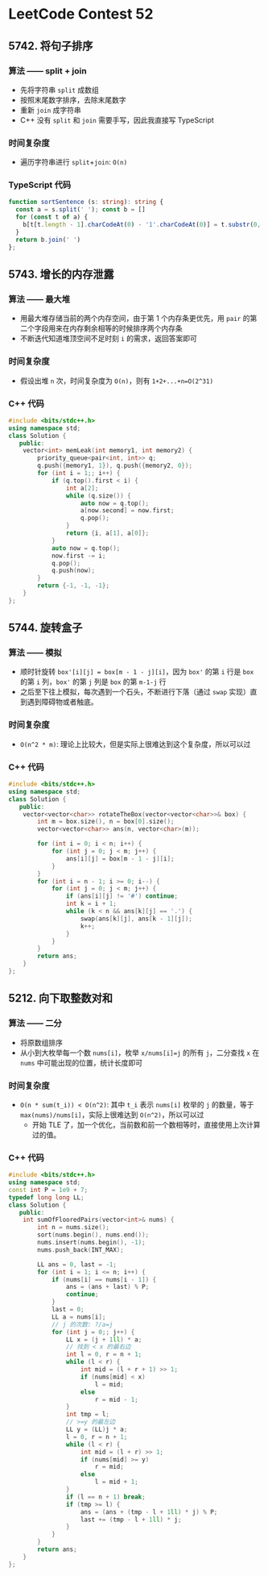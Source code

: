 # LeetCode Contest 52

## 5742. 将句子排序

### 算法 —— split + join

- 先将字符串 `split` 成数组
- 按照末尾数字排序，去除末尾数字
- 重新 `join` 成字符串
- C++ 没有 `split` 和 `join` 需要手写，因此我直接写 TypeScript

### 时间复杂度

- 遍历字符串进行 `split`+`join`: `O(n)`

### TypeScript 代码

```ts
function sortSentence (s: string): string {
  const a = s.split(' '); const b = []
  for (const t of a) {
    b[t[t.length - 1].charCodeAt(0) - '1'.charCodeAt(0)] = t.substr(0, t.length - 1)
  }
  return b.join(' ')
};

```

## 5743. 增长的内存泄露

### 算法 —— 最大堆

- 用最大堆存储当前的两个内存空间，由于第 1 个内存条更优先，用 `pair` 的第二个字段用来在内存剩余相等的时候排序两个内存条
- 不断迭代知道堆顶空间不足时刻 `i` 的需求，返回答案即可

### 时间复杂度

- 假设出堆 `n` 次，时间复杂度为 `O(n)`，则有 `1+2+...+n=O(2^31)`

### C++ 代码

```c++
#include <bits/stdc++.h>
using namespace std;
class Solution {
   public:
    vector<int> memLeak(int memory1, int memory2) {
        priority_queue<pair<int, int>> q;
        q.push({memory1, 1}), q.push({memory2, 0});
        for (int i = 1;; i++) {
            if (q.top().first < i) {
                int a[2];
                while (q.size()) {
                    auto now = q.top();
                    a[now.second] = now.first;
                    q.pop();
                }
                return {i, a[1], a[0]};
            }
            auto now = q.top();
            now.first -= i;
            q.pop();
            q.push(now);
        }
        return {-1, -1, -1};
    }
};

```

## 5744. 旋转盒子

### 算法 —— 模拟

- 顺时针旋转 `box'[i][j] = box[m - 1 - j][i]`，因为 `box'` 的第 `i` 行是 `box` 的第 `i` 列，`box'` 的第 `j` 列是 `box` 的第 `m-1-j` 行
- 之后至下往上模拟，每次遇到一个石头，不断进行下落（通过 `swap` 实现）直到遇到障碍物或者触底。

### 时间复杂度

- `O(n^2 * m)`: 理论上比较大，但是实际上很难达到这个复杂度，所以可以过

### C++ 代码

```cpp
#include <bits/stdc++.h>
using namespace std;
class Solution {
   public:
    vector<vector<char>> rotateTheBox(vector<vector<char>>& box) {
        int m = box.size(), n = box[0].size();
        vector<vector<char>> ans(n, vector<char>(m));

        for (int i = 0; i < n; i++) {
            for (int j = 0; j < m; j++) {
                ans[i][j] = box[m - 1 - j][i];
            }
        }
        for (int i = n - 1; i >= 0; i--) {
            for (int j = 0; j < m; j++) {
                if (ans[i][j] != '#') continue;
                int k = i + 1;
                while (k < n && ans[k][j] == '.') {
                    swap(ans[k][j], ans[k - 1][j]);
                    k++;
                }
            }
        }
        return ans;
    }
};

```

## 5212. 向下取整数对和

### 算法 —— 二分

- 将原数组排序
- 从小到大枚举每一个数 `nums[i]`，枚举 `x/nums[i]=j` 的所有 `j`，二分查找 `x` 在 `nums` 中可能出现的位置，统计长度即可

### 时间复杂度

- `O(n * sum(t_i)) < O(n^2)`: 其中 `t_i` 表示 `nums[i]` 枚举的 `j` 的数量，等于 `max(nums)/nums[i]`，实际上很难达到 `O(n^2)`，所以可以过
    - 开始 TLE 了，加一个优化，当前数和前一个数相等时，直接使用上次计算过的值。

### C++ 代码

```cpp
#include <bits/stdc++.h>
using namespace std;
const int P = 1e9 + 7;
typedef long long LL;
class Solution {
   public:
    int sumOfFlooredPairs(vector<int>& nums) {
        int n = nums.size();
        sort(nums.begin(), nums.end());
        nums.insert(nums.begin(), -1);
        nums.push_back(INT_MAX);

        LL ans = 0, last = -1;
        for (int i = 1; i <= n; i++) {
            if (nums[i] == nums[i - 1]) {
                ans = (ans + last) % P;
                continue;
            }
            last = 0;
            LL a = nums[i];
            // j 的次数: ?/a=j
            for (int j = 0;; j++) {
                LL x = (j + 1ll) * a;
                // 找到 < x 的最右边
                int l = 0, r = n + 1;
                while (l < r) {
                    int mid = (l + r + 1) >> 1;
                    if (nums[mid] < x)
                        l = mid;
                    else
                        r = mid - 1;
                }
                int tmp = l;
                // >=y 的最左边
                LL y = (LL)j * a;
                l = 0, r = n + 1;
                while (l < r) {
                    int mid = (l + r) >> 1;
                    if (nums[mid] >= y)
                        r = mid;
                    else
                        l = mid + 1;
                }
                if (l == n + 1) break;
                if (tmp >= l) {
                    ans = (ans + (tmp - l + 1ll) * j) % P;
                    last += (tmp - l + 1ll) * j;
                }
            }
        }
        return ans;
    }
};

```
